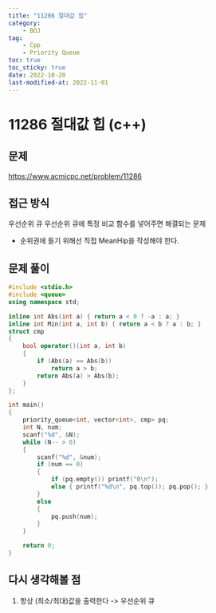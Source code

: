 ```yaml
---
title: "11286 절대값 힙"
category:
    - BOJ
tag:
    - Cpp
    - Priority Queue
toc: true
toc_sticky: true
date: 2022-10-20
last-modified-at: 2022-11-01
---
```



# 11286 절대값 힙 (c++)

## 문제
https://www.acmicpc.net/problem/11286

## 접근 방식
우선순위 큐
우선순위 큐에 특정 비교 함수를 넣어주면 해결되는 문제
* 순위권에 들기 위해선 직접 MeanHip을 작성해야 한다.


## 문제 풀이
```c++
#include <stdio.h>
#include <queue>
using namespace std;

inline int Abs(int a) { return a < 0 ? -a : a; }
inline int Min(int a, int b) { return a < b ? a : b; }
struct cmp
{
    bool operator()(int a, int b)
    { 
        if (Abs(a) == Abs(b))
            return a > b;
        return Abs(a) > Abs(b);
    }
}; 

int main()
{
    priority_queue<int, vector<int>, cmp> pq;
    int N, num;
    scanf("%d", &N);
    while (N-- > 0)
    {
        scanf("%d", &num);
        if (num == 0)
        {
            if (pq.empty()) printf("0\n");
            else { printf("%d\n", pq.top()); pq.pop(); }
        }
        else
        {
            pq.push(num);
        }
    }

    return 0;
}
```

## 다시 생각해볼 점
1. 항상 (최소/최대)값을 출력한다 -> 우선순위 큐